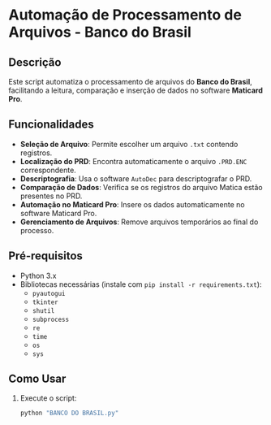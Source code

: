 # Automação de Processamento de Arquivos - Banco do Brasil

## Descrição

Este script automatiza o processamento de arquivos do **Banco do Brasil**, facilitando a leitura, comparação e inserção de dados no software **Maticard Pro**.

## Funcionalidades

- **Seleção de Arquivo**: Permite escolher um arquivo `.txt` contendo registros.
- **Localização do PRD**: Encontra automaticamente o arquivo `.PRD.ENC` correspondente.
- **Descriptografia**: Usa o software `AutoDec` para descriptografar o PRD.
- **Comparação de Dados**: Verifica se os registros do arquivo Matica estão presentes no PRD.
- **Automação no Maticard Pro**: Insere os dados automaticamente no software Maticard Pro.
- **Gerenciamento de Arquivos**: Remove arquivos temporários ao final do processo.

## Pré-requisitos

- Python 3.x
- Bibliotecas necessárias (instale com `pip install -r requirements.txt`):
  - `pyautogui`
  - `tkinter`
  - `shutil`
  - `subprocess`
  - `re`
  - `time`
  - `os`
  - `sys`

## Como Usar

1. Execute o script:
   ```sh
   python "BANCO DO BRASIL.py"
